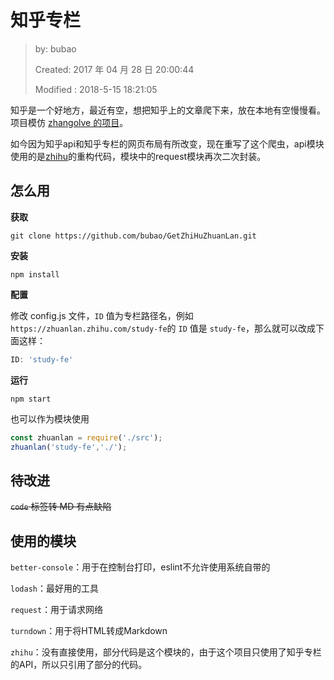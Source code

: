 # 知乎专栏

> by: bubao
>
> Created: 2017 年 04 月 28 日 20:00:44
>
> Modified : 2018-5-15 18:21:05

知乎是一个好地方，最近有空，想把知乎上的文章爬下来，放在本地有空慢慢看。项目模仿 [zhangolve 的项目](https://github.com/zhangolve/zhihu-answer-convert-to-md-by-node)。

如今因为知乎api和知乎专栏的网页布局有所改变，现在重写了这个爬虫，api模块使用的是[zhihu](https://www.npmjs.com/package/zhihu)的重构代码，模块中的request模块再次二次封装。

## 怎么用

**获取**

```shell
git clone https://github.com/bubao/GetZhiHuZhuanLan.git
```

**安装**

```shell
npm install
```

**配置**

修改 config.js 文件，`ID` 值为专栏路径名，例如`https://zhuanlan.zhihu.com/study-fe`的 `ID` 值是 `study-fe`，那么就可以改成下面这样：

```js
ID: 'study-fe'
```

**运行**

```shell
npm start
```

也可以作为模块使用

```js
const zhuanlan = require('./src');
zhuanlan('study-fe','./');
```

## 待改进

~~`code` 标签转 MD 有点缺陷~~

## 使用的模块

`better-console`：用于在控制台打印，eslint不允许使用系统自带的

`lodash`：最好用的工具

`request`：用于请求网络

`turndown`：用于将HTML转成Markdown

`zhihu`：没有直接使用，部分代码是这个模块的，由于这个项目只使用了知乎专栏的API，所以只引用了部分的代码。